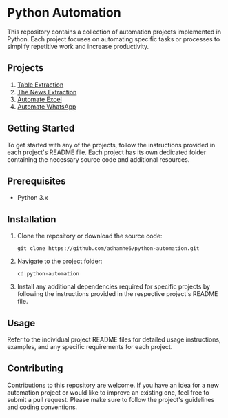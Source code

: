 # Python Automation

This repository contains a collection of automation projects implemented in Python. Each project focuses on automating specific tasks or processes to simplify repetitive work and increase productivity.

## Projects

1. [Table Extraction](https://github.com/adhamhe6/python-automation/tree/main/Table%20Extraction)
2. [The News Extraction](https://github.com/adhamhe6/python-automation/tree/main/The%20News%20Extraction)
3. [Automate Excel](https://github.com/adhamhe6/python-automation/tree/main/Automate%20Excel)
4. [Automate WhatsApp](https://github.com/adhamhe6/python-automation/tree/main/Automate%20WhatsApp)

## Getting Started

To get started with any of the projects, follow the instructions provided in each project's README file. Each project has its own dedicated folder containing the necessary source code and additional resources.

## Prerequisites

- Python 3.x

## Installation

1. Clone the repository or download the source code:
    ```shell
    git clone https://github.com/adhamhe6/python-automation.git
    ```

2. Navigate to the project folder:
    ```shell
    cd python-automation
    ```

3. Install any additional dependencies required for specific projects by following the instructions provided in the respective project's README file.

## Usage

Refer to the individual project README files for detailed usage instructions, examples, and any specific requirements for each project.

## Contributing

Contributions to this repository are welcome. If you have an idea for a new automation project or would like to improve an existing one, feel free to submit a pull request. Please make sure to follow the project's guidelines and coding conventions.